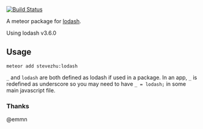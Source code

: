 [![Build Status](https://travis-ci.org/stevezhu/meteor-lodash.svg?branch=master)](https://travis-ci.org/stevezhu/meteor-lodash)

A meteor package for [lodash](http://lodash.com/).

Using lodash v3.6.0


## Usage

```
meteor add stevezhu:lodash
```

`_` and `lodash` are both defined as lodash if used in a package.
In an app, `_` is redefined as underscore so you may need to have `_ = lodash;` in some main javascript file.

### Thanks

@emmn